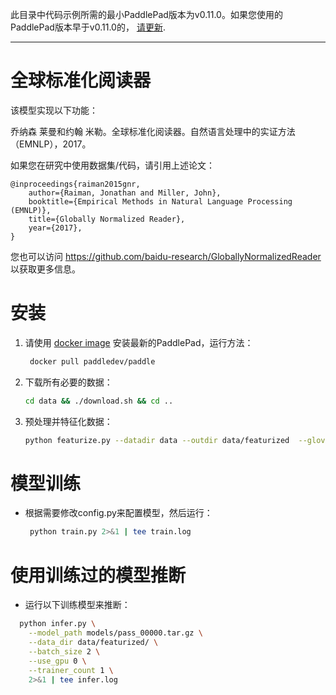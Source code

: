 此目录中代码示例所需的最小PaddlePad版本为v0.11.0。如果您使用的PaddlePad版本早于v0.11.0的， [请更新](http://www.paddlepaddle.org/docs/develop/documentation/en/build_and_install/pip_install_en.html).

---

# 全球标准化阅读器

该模型实现以下功能：

乔纳森 莱曼和约翰 米勒。全球标准化阅读器。自然语言处理中的实证方法（EMNLP），2017。

如果您在研究中使用数据集/代码，请引用上述论文：

```text
@inproceedings{raiman2015gnr,
    author={Raiman, Jonathan and Miller, John},
    booktitle={Empirical Methods in Natural Language Processing (EMNLP)},
    title={Globally Normalized Reader},
    year={2017},
}
```
您也可以访问 https://github.com/baidu-research/GloballyNormalizedReader 以获取更多信息。

# 安装

1. 请使用 [docker image](http://doc.paddlepaddle.org/develop/doc/getstarted/build_and_install/docker_install_en.html) 安装最新的PaddlePad，运行方法：
   ```bash
    docker pull paddledev/paddle
   ```
    
2. 下载所有必要的数据：
    ```bash
    cd data && ./download.sh && cd ..
   ```
    
3. 预处理并特征化数据：
    ```bash
    python featurize.py --datadir data --outdir data/featurized  --glove-path data/glove.840B.300d.txt
    ```
    
# 模型训练

- 根据需要修改config.py来配置模型，然后运行：
   ```bash
    python train.py 2>&1 | tee train.log
    ```

# 使用训练过的模型推断

- 运行以下训练模型来推断：
 ```bash
   python infer.py \
     --model_path models/pass_00000.tar.gz \
     --data_dir data/featurized/ \
     --batch_size 2 \
     --use_gpu 0 \
     --trainer_count 1 \
     2>&1 | tee infer.log
   ```
